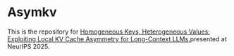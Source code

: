 # Asymkv
This is the repository for [Homogeneous Keys, Heterogeneous Values: Exploiting Local KV Cache Asymmetry for Long-Context LLMs](https://arxiv.org/html/2506.05410v1),presented at NeurIPS 2025. 
